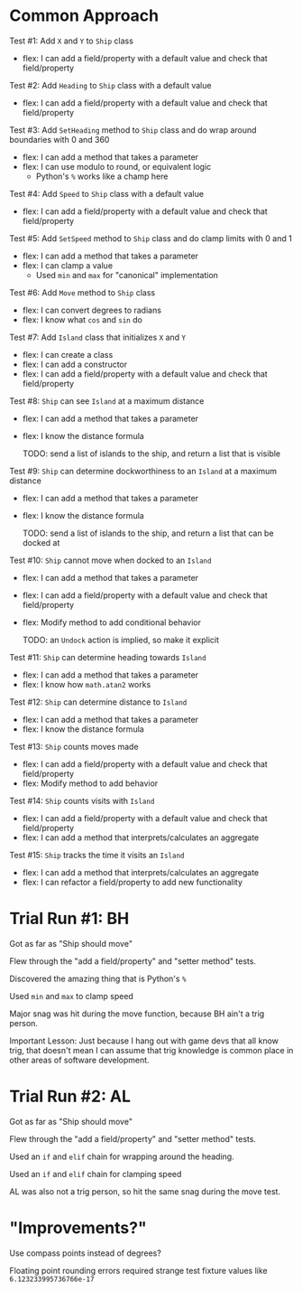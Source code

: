 # Common Approach

Test #1: Add ```X``` and ```Y``` to ```Ship``` class
* flex: I can add a field/property with a default value and check that field/property 

Test #2: Add ```Heading``` to ```Ship``` class with a default value
* flex: I can add a field/property with a default value and check that field/property

Test #3: Add ```SetHeading``` method to ```Ship``` class and do wrap around boundaries with 0 and 360
* flex: I can add a method that takes a parameter
* flex: I can use modulo to round, or equivalent logic
  * Python's ```%``` works like a champ here

Test #4: Add ```Speed``` to ```Ship``` class with a default value
* flex: I can add a field/property with a default value and check that field/property

Test #5: Add ```SetSpeed``` method to ```Ship``` class and do clamp limits with 0 and 1
* flex: I can add a method that takes a parameter
* flex: I can clamp a value
  * Used ```min``` and ```max``` for "canonical" implementation

Test #6: Add ```Move``` method to ```Ship``` class
* flex: I can convert degrees to radians
* flex: I know what ```cos``` and ```sin``` do

Test #7: Add ```Island``` class that initializes ```X``` and ```Y```
* flex: I can create a class
* flex: I can add a constructor
* flex: I can add a field/property with a default value and check that field/property

Test #8: ```Ship``` can see ```Island``` at a maximum distance
* flex: I can add a method that takes a parameter
* flex: I know the distance formula

  TODO: send a list of islands to the ship, and return a list that is visible

Test #9: ```Ship``` can determine dockworthiness to an ```Island``` at a maximum distance
* flex: I can add a method that takes a parameter
* flex: I know the distance formula

  TODO: send a list of islands to the ship, and return a list that can be docked at

Test #10: ```Ship``` cannot move when docked to an ```Island```
* flex: I can add a method that takes a parameter
* flex: I can add a field/property with a default value and check that field/property
* flex: Modify method to add conditional behavior

  TODO: an ```Undock``` action is implied, so make it explicit

Test #11: ```Ship``` can determine heading towards ```Island```
* flex: I can add a method that takes a parameter
* flex: I know how ```math.atan2``` works

Test #12: ```Ship``` can determine distance to ```Island```
* flex: I can add a method that takes a parameter
* flex: I know the distance formula

Test #13: ```Ship``` counts moves made
* flex: I can add a field/property with a default value and check that field/property
* flex: Modify method to add behavior

Test #14: ```Ship``` counts visits with ```Island```
* flex: I can add a field/property with a default value and check that field/property
* flex: I can add a method that interprets/calculates an aggregate

Test #15: ```Ship``` tracks the time it visits an ```Island```
* flex: I can add a method that interprets/calculates an aggregate
* flex: I can refactor a field/property to add new functionality

# Trial Run #1: BH

Got as far as "Ship should move"

Flew through the "add a field/property" and "setter method" tests.

Discovered the amazing thing that is Python's ```%```

Used ```min``` and ```max``` to clamp speed

Major snag was hit during the move function, because BH ain't a trig person.

Important Lesson: Just because I hang out with game devs that all know trig, that doesn't mean I can assume that trig knowledge is common place in other areas of software development.

# Trial Run #2: AL

Got as far as "Ship should move"

Flew through the "add a field/property" and "setter method" tests.

Used an ```if``` and ```elif``` chain for wrapping around the heading.

Used an ```if``` and ```elif``` chain for clamping speed

AL was also not a trig person, so hit the same snag during the move test.

# "Improvements?"

Use compass points instead of degrees?

Floating point rounding errors required strange test fixture values like ```6.123233995736766e-17```
